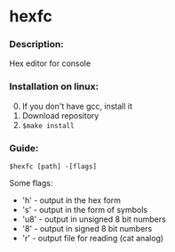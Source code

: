 # hexfc

### Description:
Hex editor for console

### Installation on linux:
0. If you don't have gcc, install it
1. Download repository
2. `$make install`

### Guide:
`$hexfc [path] -[flags]`

Some flags:
  - 'h' - output in the hex form
  - 's' - output in the form of symbols
  - 'u8' - output in unsigned 8 bit numbers
  - '8' - output in signed 8 bit numbers
  - 'r' - output file for reading (cat analog)
